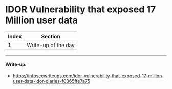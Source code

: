 # IDOR Vulnerability that exposed 17 Million user data

Index | Section
--- | ---
**1** | Write-up of the day

___


#### Write-up: 

* https://infosecwriteups.com/idor-vulnerability-that-exposed-17-million-user-data-idor-diaries-f0365ffe7a75
